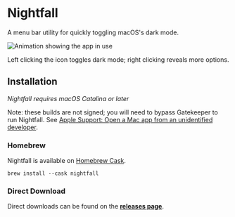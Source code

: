 # Nightfall

A menu bar utility for quickly toggling macOS's dark mode.

![Animation showing the app in use](https://thumbs.gfycat.com/JitteryJampackedCalf-size_restricted.gif)

Left clicking the icon toggles dark mode; right clicking reveals more options.

## Installation

_Nightfall requires macOS Catalina or later_

Note: these builds are not signed; you will need to bypass Gatekeeper to run Nightfall. See [Apple Support: Open a Mac app from an unidentified developer](https://support.apple.com/guide/mac-help/open-a-mac-app-from-an-unidentified-developer-mh40616/mac).

### Homebrew

Nightfall is available on [Homebrew Cask](https://github.com/Homebrew/homebrew-cask).

```
brew install --cask nightfall
```

### Direct Download

Direct downloads can be found on the [**releases page**](https://github.com/r-thomson/Nightfall/releases).
